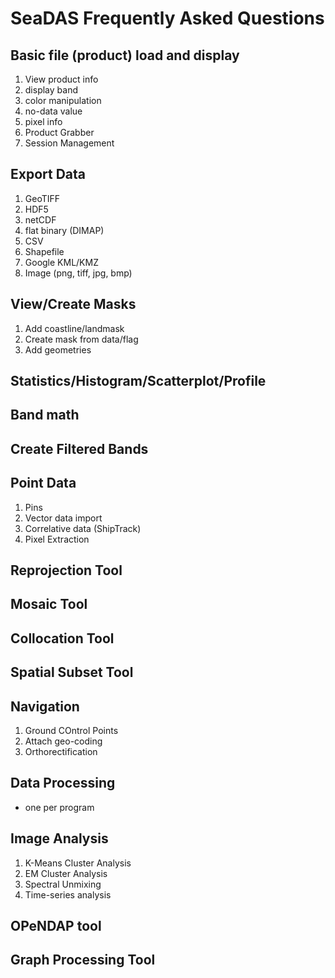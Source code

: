 SeaDAS Frequently Asked Questions
==================================
Basic file (product) load and display
------------------
1. View product info
1. display band
1. color manipulation
1. no-data value
1. pixel info
1. Product Grabber
1. Session Management

Export Data
-----------------------------
1. GeoTIFF
1. HDF5
1. netCDF
1. flat binary (DIMAP)
1. CSV
1. Shapefile
1. Google KML/KMZ
1. Image (png, tiff, jpg, bmp)

View/Create Masks
----------------------
1. Add coastline/landmask
1. Create mask from data/flag
1. Add geometries

Statistics/Histogram/Scatterplot/Profile
-----------------------------------------

Band math
---------------------------------

Create Filtered Bands
-----------------------------
Point Data
--------------------
1. Pins
1. Vector data import
1. Correlative data (ShipTrack)
1. Pixel Extraction

Reprojection Tool
--------------------------

Mosaic Tool
---------------------------
Collocation Tool
---------------------

Spatial Subset Tool
---------------------

Navigation
----------------
1. Ground COntrol Points
1. Attach geo-coding
1. Orthorectification

Data Processing
----------------------
* one per program

Image Analysis
--------------------
1. K-Means Cluster Analysis
1. EM Cluster Analysis
1. Spectral Unmixing
1. Time-series analysis

OPeNDAP tool
------------------

Graph Processing Tool
------------------------



